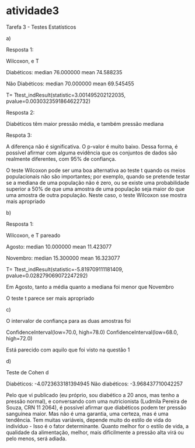 # atividade3
Tarefa 3 - Testes Estatísticos

a)

Resposta 1: 

Wilcoxon, e T

Diabéticos:
median    76.000000
mean      74.588235

Não Diabéticos:
median    70.000000
mean      69.545455

T= Ttest_indResult(statistic=3.001495202122035, pvalue=0.0030323591864622732)

Resposta 2:

Diabéticos têm maior pressão média, e também pressão mediana

Respota 3:

A diferença não é significativa. O p-valor é muito baixo. Dessa forma, é possível afirmar com alguma evidência que os conjuntos de dados são realmente diferentes, com 95% de confiança.

O teste Wilcoxon pode ser uma boa alternativa ao teste t quando os meios populacionais não são importantes; 
por exemplo, quando se pretende testar se a mediana de uma população não é zero, ou se existe uma probabilidade 
superior a 50% de que uma amostra de uma população seja maior do que uma amostra de outra população.
Neste caso, o teste Wilcoxon sse mostra mais apropriado 

b)

Resposta 1:

Wilcoxon, e T pareado

Agosto:
median    10.000000
mean      11.423077

Novembro:
median    15.300000
mean      16.323077

T= Ttest_indResult(statistic=-5.819709111181409, pvalue=0.028279069072247292)

Em Agosto, tanto a média quanto a mediana foi menor que Novembro

O teste t parece ser mais apropriado


c)

O intervalor de confiança para as duas amostras foi

ConfidenceInterval(low=70.0, high=78.0)
ConfidenceInterval(low=68.0, high=72.0)

Está parecido com aquilo que foi visto na questão 1

d)

Teste de Cohen d

Diabéticos: -4.0723633181394945
Não diabéticos: -3.968437710042257

Pelo que vi publicado (eu próprio, sou diabético a 20 anos, mas tenho a pressão normal), e conversando com uma nutricionista 
(Ludmila Pereira de Souza, CRN 11 2064), é possível afirmar que diabéticos podem ter pressão sanguínea maior. Mas não é uma garantia, uma certeza, mas é uma 
tendência. Tem muitas variáveis, depende muito  do estilo de vida  do indivíduo - Isso é o fator determinante. Quanto melhor for o estilo de vida, a qualidade da alimentação, melhor, mais dificilmente a pressão alta virá ou pelo menos, será adiada.

